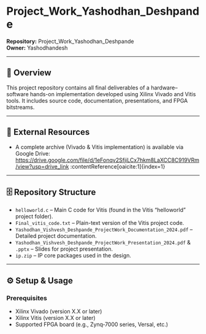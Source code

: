 # Project_Work_Yashodhan_Deshpande

**Repository:** Project_Work_Yashodhan_Deshpande  
**Owner:** Yashodhandesh  

---

## 📘 Overview

This project repository contains all final deliverables of a hardware–software hands-on implementation developed using Xilinx Vivado and Vitis tools. It includes source code, documentation, presentations, and FPGA bitstreams.

---

## 🔗 External Resources

- A complete archive (Vivado & Vitis implementation) is available via Google Drive:  
  https://drive.google.com/file/d/1eFonqv2SfjiLCx7hkm8LaXCC8C919VRm/view?usp=drive_link :contentReference[oaicite:1]{index=1}

---

## 🗄️ Repository Structure

- `helloworld.c` – Main C code for Vitis (found in the Vitis “helloworld” project folder).  
- `Final_vitis_code.txt` – Plain-text version of the Vitis project code.  
- `Yashodhan_Vishvesh_Deshpande_ProjectWork_Documentation_2024.pdf` – Detailed project documentation.  
- `Yashodhan_Vishvesh_Deshpande_ProjectWork_Presentation_2024.pdf` & `.pptx` – Slides for project presentation.  
- `ip.zip` – IP core packages used in the design.  

---

## ⚙️ Setup & Usage

### Prerequisites

- Xilinx Vivado (version X.X or later)  
- Xilinx Vitis (version X.X or later)  
- Supported FPGA board (e.g., Zynq‑7000 series, Versal, etc.)  


